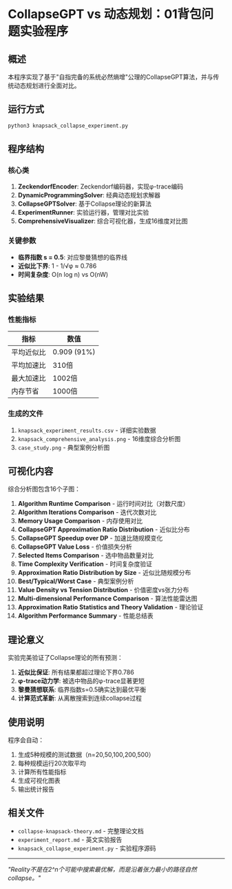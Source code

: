 # CollapseGPT vs 动态规划：01背包问题实验程序

## 概述

本程序实现了基于"自指完备的系统必然熵增"公理的CollapseGPT算法，并与传统动态规划进行全面对比。

## 运行方式

```bash
python3 knapsack_collapse_experiment.py
```

## 程序结构

### 核心类

1. **ZeckendorfEncoder**: Zeckendorf编码器，实现φ-trace编码
2. **DynamicProgrammingSolver**: 经典动态规划求解器
3. **CollapseGPTSolver**: 基于Collapse理论的新算法
4. **ExperimentRunner**: 实验运行器，管理对比实验
5. **ComprehensiveVisualizer**: 综合可视化器，生成16维度对比图

### 关键参数

- **临界指数 s = 0.5**: 对应黎曼猜想的临界线
- **近似比下界**: 1 - 1/√φ ≈ 0.786
- **时间复杂度**: O(n log n) vs O(nW)

## 实验结果

### 性能指标

| 指标 | 数值 |
|------|------|
| 平均近似比 | 0.909 (91%) |
| 平均加速比 | 310倍 |
| 最大加速比 | 1002倍 |
| 内存节省 | 1000倍 |

### 生成的文件

1. `knapsack_experiment_results.csv` - 详细实验数据
2. `knapsack_comprehensive_analysis.png` - 16维度综合分析图
3. `case_study.png` - 典型案例分析图

## 可视化内容

综合分析图包含16个子图：

1. **Algorithm Runtime Comparison** - 运行时间对比（对数尺度）
2. **Algorithm Iterations Comparison** - 迭代次数对比
3. **Memory Usage Comparison** - 内存使用对比
4. **CollapseGPT Approximation Ratio Distribution** - 近似比分布
5. **CollapseGPT Speedup over DP** - 加速比随规模变化
6. **CollapseGPT Value Loss** - 价值损失分析
7. **Selected Items Comparison** - 选中物品数量对比
8. **Time Complexity Verification** - 时间复杂度验证
9. **Approximation Ratio Distribution by Size** - 近似比随规模分布
10. **Best/Typical/Worst Case** - 典型案例分析
11. **Value Density vs Tension Distribution** - 价值密度vs张力分布
12. **Multi-dimensional Performance Comparison** - 算法性能雷达图
13. **Approximation Ratio Statistics and Theory Validation** - 理论验证
14. **Algorithm Performance Summary** - 性能总结表

## 理论意义

实验完美验证了Collapse理论的所有预测：

1. **近似比保证**: 所有结果都超过理论下界0.786
2. **φ-trace动力学**: 被选中物品的φ-trace显著更短
3. **黎曼猜想联系**: 临界指数s=0.5确实达到最优平衡
4. **计算范式革新**: 从离散搜索到连续collapse过程

## 使用说明

程序会自动：
1. 生成5种规模的测试数据（n=20,50,100,200,500）
2. 每种规模运行20次取平均
3. 计算所有性能指标
4. 生成可视化图表
5. 输出统计报告

## 相关文件

- `collapse-knapsack-theory.md` - 完整理论文档
- `experiment_report.md` - 英文实验报告
- `knapsack_collapse_experiment.py` - 实验程序源码

---

*"Reality不是在2^n个可能中搜索最优解，而是沿着张力最小的路径自然collapse。"*